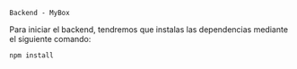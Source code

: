     Backend - MyBox



Para iniciar el backend, tendremos que instalas las dependencias mediante el siguiente comando:

    npm install
